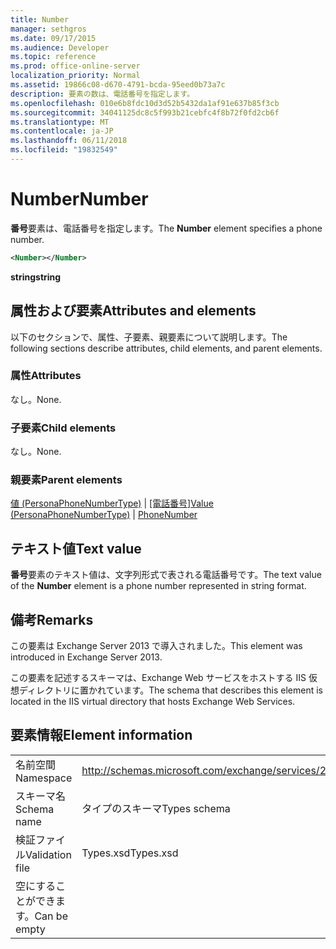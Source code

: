 ```yaml
---
title: Number
manager: sethgros
ms.date: 09/17/2015
ms.audience: Developer
ms.topic: reference
ms.prod: office-online-server
localization_priority: Normal
ms.assetid: 19866c08-d670-4791-bcda-95eed0b73a7c
description: 要素の数は、電話番号を指定します。
ms.openlocfilehash: 010e6b8fdc10d3d52b5432da1af91e637b85f3cb
ms.sourcegitcommit: 34041125dc8c5f993b21cebfc4f8b72f0fd2cb6f
ms.translationtype: MT
ms.contentlocale: ja-JP
ms.lasthandoff: 06/11/2018
ms.locfileid: "19832549"
---
```

# <a name="number"></a><span data-ttu-id="24173-103">Number</span><span class="sxs-lookup"><span data-stu-id="24173-103">Number</span></span>

<span data-ttu-id="24173-104">**番号**要素は、電話番号を指定します。</span><span class="sxs-lookup"><span data-stu-id="24173-104">The **Number** element specifies a phone number.</span></span> 
  
```XML
<Number></Number>
```

 <span data-ttu-id="24173-105">**string**</span><span class="sxs-lookup"><span data-stu-id="24173-105">**string**</span></span>
## <a name="attributes-and-elements"></a><span data-ttu-id="24173-106">属性および要素</span><span class="sxs-lookup"><span data-stu-id="24173-106">Attributes and elements</span></span>

<span data-ttu-id="24173-107">以下のセクションで、属性、子要素、親要素について説明します。</span><span class="sxs-lookup"><span data-stu-id="24173-107">The following sections describe attributes, child elements, and parent elements.</span></span>
  
### <a name="attributes"></a><span data-ttu-id="24173-108">属性</span><span class="sxs-lookup"><span data-stu-id="24173-108">Attributes</span></span>

<span data-ttu-id="24173-109">なし。</span><span class="sxs-lookup"><span data-stu-id="24173-109">None.</span></span>
  
### <a name="child-elements"></a><span data-ttu-id="24173-110">子要素</span><span class="sxs-lookup"><span data-stu-id="24173-110">Child elements</span></span>

<span data-ttu-id="24173-111">なし。</span><span class="sxs-lookup"><span data-stu-id="24173-111">None.</span></span>
  
### <a name="parent-elements"></a><span data-ttu-id="24173-112">親要素</span><span class="sxs-lookup"><span data-stu-id="24173-112">Parent elements</span></span>

<span data-ttu-id="24173-113">[値 (PersonaPhoneNumberType)](value-personaphonenumbertype.md) | [[電話番号]](phonenumber.md)</span><span class="sxs-lookup"><span data-stu-id="24173-113">[Value (PersonaPhoneNumberType)](value-personaphonenumbertype.md) | [PhoneNumber](phonenumber.md)</span></span>
  
## <a name="text-value"></a><span data-ttu-id="24173-114">テキスト値</span><span class="sxs-lookup"><span data-stu-id="24173-114">Text value</span></span>

<span data-ttu-id="24173-115">**番号**要素のテキスト値は、文字列形式で表される電話番号です。</span><span class="sxs-lookup"><span data-stu-id="24173-115">The text value of the **Number** element is a phone number represented in string format.</span></span> 
  
## <a name="remarks"></a><span data-ttu-id="24173-116">備考</span><span class="sxs-lookup"><span data-stu-id="24173-116">Remarks</span></span>

<span data-ttu-id="24173-117">この要素は Exchange Server 2013 で導入されました。</span><span class="sxs-lookup"><span data-stu-id="24173-117">This element was introduced in Exchange Server 2013.</span></span>
  
<span data-ttu-id="24173-118">この要素を記述するスキーマは、Exchange Web サービスをホストする IIS 仮想ディレクトリに置かれています。</span><span class="sxs-lookup"><span data-stu-id="24173-118">The schema that describes this element is located in the IIS virtual directory that hosts Exchange Web Services.</span></span>
  
## <a name="element-information"></a><span data-ttu-id="24173-119">要素情報</span><span class="sxs-lookup"><span data-stu-id="24173-119">Element information</span></span>

|||
|:-----|:-----|
|<span data-ttu-id="24173-120">名前空間</span><span class="sxs-lookup"><span data-stu-id="24173-120">Namespace</span></span>  <br/> |http://schemas.microsoft.com/exchange/services/2006/types  <br/> |
|<span data-ttu-id="24173-121">スキーマ名</span><span class="sxs-lookup"><span data-stu-id="24173-121">Schema name</span></span>  <br/> |<span data-ttu-id="24173-122">タイプのスキーマ</span><span class="sxs-lookup"><span data-stu-id="24173-122">Types schema</span></span>  <br/> |
|<span data-ttu-id="24173-123">検証ファイル</span><span class="sxs-lookup"><span data-stu-id="24173-123">Validation file</span></span>  <br/> |<span data-ttu-id="24173-124">Types.xsd</span><span class="sxs-lookup"><span data-stu-id="24173-124">Types.xsd</span></span>  <br/> |
|<span data-ttu-id="24173-125">空にすることができます。</span><span class="sxs-lookup"><span data-stu-id="24173-125">Can be empty</span></span>  <br/> ||
   

